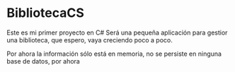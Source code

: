 # BibliotecaCS

Este es mi primer proyecto en C#
Será una pequeña aplicación para gestior una biblioteca, que espero, vaya creciendo poco a poco.

Por ahora la información sólo está en memoria, no se persiste en ninguna base de datos, por ahora

